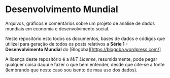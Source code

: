 # Desenvolvimento Mundial
Arquivos, gráficos e comentários sobre um projeto de análise de dados mundiais em economia e desenvolvimento social.

Neste repositório esto todos os documentos, bases de dados e códigos que utilizei para geração de todos os posts relativos a **Série 1 - Desenvolvimento Mundial** do [Blogoba][https://blogoba.wordpress.com/]

A licença deste repositório é a *MIT License*, resumidamente, pode pegar qualquer coisa daqui e fazer o que bem entender, desde que cite-se a fonte (lembrando que neste caso sou isento de mau uso dos dados).

